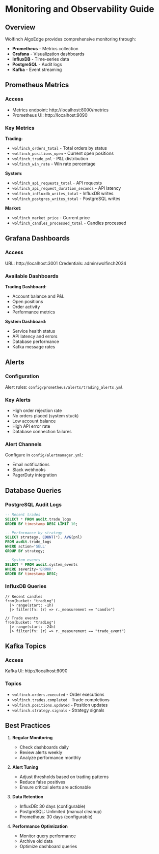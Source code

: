 # Monitoring and Observability Guide

## Overview

Wolfinch AlgoEdge provides comprehensive monitoring through:
- **Prometheus** - Metrics collection
- **Grafana** - Visualization dashboards
- **InfluxDB** - Time-series data
- **PostgreSQL** - Audit logs
- **Kafka** - Event streaming

## Prometheus Metrics

### Access
- Metrics endpoint: http://localhost:8000/metrics
- Prometheus UI: http://localhost:9090

### Key Metrics

**Trading:**
- `wolfinch_orders_total` - Total orders by status
- `wolfinch_positions_open` - Current open positions
- `wolfinch_trade_pnl` - P&L distribution
- `wolfinch_win_rate` - Win rate percentage

**System:**
- `wolfinch_api_requests_total` - API requests
- `wolfinch_api_request_duration_seconds` - API latency
- `wolfinch_influxdb_writes_total` - InfluxDB writes
- `wolfinch_postgres_writes_total` - PostgreSQL writes

**Market:**
- `wolfinch_market_price` - Current price
- `wolfinch_candles_processed_total` - Candles processed

## Grafana Dashboards

### Access
URL: http://localhost:3001
Credentials: admin/wolfinch2024

### Available Dashboards

**Trading Dashboard:**
- Account balance and P&L
- Open positions
- Order activity
- Performance metrics

**System Dashboard:**
- Service health status
- API latency and errors
- Database performance
- Kafka message rates

## Alerts

### Configuration
Alert rules: `config/prometheus/alerts/trading_alerts.yml`

### Key Alerts
- High order rejection rate
- No orders placed (system stuck)
- Low account balance
- High API error rate
- Database connection failures

### Alert Channels
Configure in `config/alertmanager.yml`:
- Email notifications
- Slack webhooks
- PagerDuty integration

## Database Queries

### PostgreSQL Audit Logs
```sql
-- Recent trades
SELECT * FROM audit.trade_logs 
ORDER BY timestamp DESC LIMIT 10;

-- Performance by strategy
SELECT strategy, COUNT(*), AVG(pnl) 
FROM audit.trade_logs 
WHERE action='SELL' 
GROUP BY strategy;

-- System events
SELECT * FROM audit.system_events 
WHERE severity='ERROR' 
ORDER BY timestamp DESC;
```

### InfluxDB Queries
```flux
// Recent candles
from(bucket: "trading")
  |> range(start: -1h)
  |> filter(fn: (r) => r._measurement == "candle")

// Trade events
from(bucket: "trading")
  |> range(start: -24h)
  |> filter(fn: (r) => r._measurement == "trade_event")
```

## Kafka Topics

### Access
Kafka UI: http://localhost:8090

### Topics
- `wolfinch.orders.executed` - Order executions
- `wolfinch.trades.completed` - Trade completions
- `wolfinch.positions.updated` - Position updates
- `wolfinch.strategy.signals` - Strategy signals

## Best Practices

1. **Regular Monitoring**
   - Check dashboards daily
   - Review alerts weekly
   - Analyze performance monthly

2. **Alert Tuning**
   - Adjust thresholds based on trading patterns
   - Reduce false positives
   - Ensure critical alerts are actionable

3. **Data Retention**
   - InfluxDB: 30 days (configurable)
   - PostgreSQL: Unlimited (manual cleanup)
   - Prometheus: 30 days (configurable)

4. **Performance Optimization**
   - Monitor query performance
   - Archive old data
   - Optimize dashboard queries
